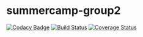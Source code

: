 # summercamp-group2
[![Codacy Badge](https://api.codacy.com/project/badge/Grade/03bca1f39dad44feafc162ec3bb7b0da)](https://app.codacy.com/manual/NaCN2020/summercamp-group2?utm_source=github.com&utm_medium=referral&utm_content=NaCN2020/summercamp-group2&utm_campaign=Badge_Grade_Settings)
[![Build Status](https://travis-ci.org/NaCN2020/summercamp-group2.svg?branch=master)](https://travis-ci.org/NaCN2020/summercamp-group2)
[![Coverage Status](https://coveralls.io/repos/github/NaCN2020/summercamp-group2/badge.svg?branch=master)](https://coveralls.io/github/NaCN2020/summercamp-group2?branch=master)

